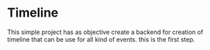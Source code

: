 # Timeline

This simple project has as objective create a backend for creation of timeline that can be use for all kind of events. this is the first step.